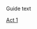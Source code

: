 Guide text

[Act 1](https://github.com/Doberm4n/POELevelingGuide/blob/master/LevelingGuidesText/PoE%20Fast%20Leveling%20edit/Act_1.txt)
